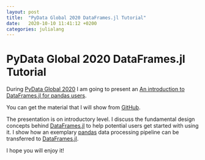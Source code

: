 ```yaml
---
layout: post
title:  "PyData Global 2020 DataFrames.jl Tutorial"
date:   2020-10-10 11:41:12 +0200
categories: julialang
---
```


# PyData Global 2020 DataFrames.jl Tutorial

During [PyData Global 2020][pdg] I am going to present an
[An introduction to DataFrames.jl for pandas users][df].

You can get the material that I will show from [GitHub][gh].

The presentation is on introductory level. I discuss the fundamental design
concepts behind [DataFrames.jl][dfjl] to help potential users get started with
using it. I show how an exemplary [pandas][pandas] data processing pipeline can
be transferred to [DataFrames.jl][dfjl].

I hope you will enjoy it!

[pdg]: https://global.pydata.org/
[df]: https://global.pydata.org/talks/an-introduction-to-dataframesjl-for-pandas-users
[gh]: https://github.com/bkamins/PyDataGlobal2020
[dfjl]: https://github.com/JuliaData/DataFrames.jl
[pandas]: https://pandas.pydata.org/

